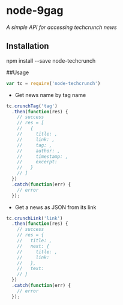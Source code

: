 # node-9gag

*A simple API for accessing techcrunch news*

## Installation

npm install --save node-techcrunch

##Usage

```js
var tc = require('node-techcrunch')
```

- Get news name by tag name

```js
tc.crunchTag('tag')
  .then(function(res) {
    // success
    // res = [
    //   {
    //     title: ,
    //     link: ,
    //     tag: ,
    //     author: ,
    //     timestamp: ,
    //     excerpt: 
    //   }
    // ]
  })
  .catch(function(err) {
    // error
  });
```

- Get a news as JSON from its link

```js
tc.crunchLink('link')
  .then(function(res) {
    // success
    // res = {
    //   title: ,
    //   next: {
    //     title: ,
    //     link: 
    //   },
    //   text:
    // }
  })
  .catch(function(err) {
    // error
  });
```
